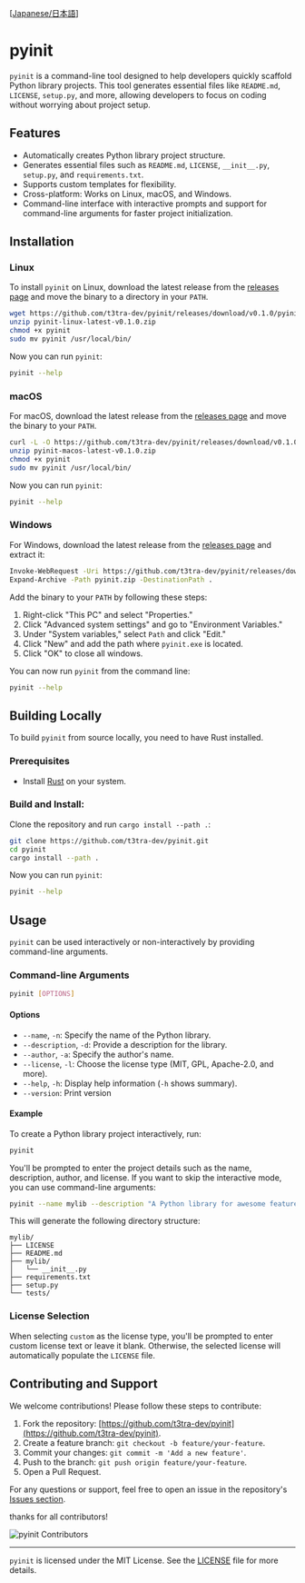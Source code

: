 [[Japanese/日本語](README.ja.md)]

# pyinit

`pyinit` is a command-line tool designed to help developers quickly scaffold Python library projects. This tool generates essential files like `README.md`, `LICENSE`, `setup.py`, and more, allowing developers to focus on coding without worrying about project setup.

## Features

- Automatically creates Python library project structure.
- Generates essential files such as `README.md`, `LICENSE`, `__init__.py`, `setup.py`, and `requirements.txt`.
- Supports custom templates for flexibility.
- Cross-platform: Works on Linux, macOS, and Windows.
- Command-line interface with interactive prompts and support for command-line arguments for faster project initialization.

## Installation

### Linux

To install `pyinit` on Linux, download the latest release from the [releases page](https://github.com/t3tra-dev/pyinit/releases) and move the binary to a directory in your `PATH`.

```bash
wget https://github.com/t3tra-dev/pyinit/releases/download/v0.1.0/pyinit-linux-latest-v0.1.0.zip
unzip pyinit-linux-latest-v0.1.0.zip
chmod +x pyinit
sudo mv pyinit /usr/local/bin/
```

Now you can run `pyinit`:

```bash
pyinit --help
```

### macOS

For macOS, download the latest release from the [releases page](https://github.com/t3tra-dev/pyinit/releases) and move the binary to your `PATH`.

```bash
curl -L -O https://github.com/t3tra-dev/pyinit/releases/download/v0.1.0/pyinit-macos-latest-v0.1.0.zip
unzip pyinit-macos-latest-v0.1.0.zip
chmod +x pyinit
sudo mv pyinit /usr/local/bin/
```

Now you can run `pyinit`:

```bash
pyinit --help
```

### Windows

For Windows, download the latest release from the [releases page](https://github.com/t3tra-dev/pyinit/releases) and extract it:

```bash
Invoke-WebRequest -Uri https://github.com/t3tra-dev/pyinit/releases/download/v0.1.0/pyinit-windows-latest-v0.1.0.zip -OutFile pyinit.zip
Expand-Archive -Path pyinit.zip -DestinationPath .
```

Add the binary to your `PATH` by following these steps:

1. Right-click "This PC" and select "Properties."
2. Click "Advanced system settings" and go to "Environment Variables."
3. Under "System variables," select `Path` and click "Edit."
4. Click "New" and add the path where `pyinit.exe` is located.
5. Click "OK" to close all windows.

You can now run `pyinit` from the command line:

```bash
pyinit --help
```

## Building Locally

To build `pyinit` from source locally, you need to have Rust installed.

### Prerequisites

- Install [Rust](https://www.rust-lang.org/tools/install) on your system.

### Build and Install:

Clone the repository and run `cargo install --path .`:

```bash
git clone https://github.com/t3tra-dev/pyinit.git
cd pyinit
cargo install --path .
```

Now you can run `pyinit`:

```bash
pyinit --help
```

## Usage

`pyinit` can be used interactively or non-interactively by providing command-line arguments.

### Command-line Arguments

```bash
pyinit [OPTIONS]
```

#### Options

- `--name`, `-n`: Specify the name of the Python library.
- `--description`, `-d`: Provide a description for the library.
- `--author`, `-a`: Specify the author's name.
- `--license`, `-l`: Choose the license type (MIT, GPL, Apache-2.0, and more).
- `--help`, `-h`: Display help information (`-h` shows summary).
- `--version`: Print version

#### Example

To create a Python library project interactively, run:

```bash
pyinit
```

You'll be prompted to enter the project details such as the name, description, author, and license. If you want to skip the interactive mode, you can use command-line arguments:

```bash
pyinit --name mylib --description "A Python library for awesome features" --author "John Doe" --license MIT
```

This will generate the following directory structure:

```
mylib/
├── LICENSE
├── README.md
├── mylib/
│   └── __init__.py
├── requirements.txt
├── setup.py
└── tests/
```

### License Selection

When selecting `custom` as the license type, you'll be prompted to enter custom license text or leave it blank. Otherwise, the selected license will automatically populate the `LICENSE` file.

## Contributing and Support

We welcome contributions! Please follow these steps to contribute:

1. Fork the repository: [https://github.com/t3tra-dev/pyinit](https://github.com/t3tra-dev/pyinit).
2. Create a feature branch: `git checkout -b feature/your-feature`.
3. Commit your changes: `git commit -m 'Add a new feature'`.
4. Push to the branch: `git push origin feature/your-feature`.
5. Open a Pull Request.

For any questions or support, feel free to open an issue in the repository's [Issues section](https://github.com/t3tra-dev/pyinit/issues).

thanks for all contributors!

![pyinit Contributors](https://contrib.rocks/image?repo=t3tra-dev/pyinit)

---

`pyinit` is licensed under the MIT License. See the [LICENSE](https://github.com/kanarus/pyinit/blob/main/LICENSE) file for more details.
